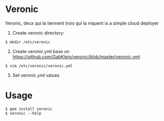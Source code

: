 Veronic
=======

Veronic, deux qui la tiennent trois qui la niquent is a simple cloud deployer

1) Create veronic directory:

````
$ mkdir /etc/veronic
````

2) Create veronic.yml base on https://github.com/GabKlein/veronic/blob/master/veronic.yml

````
$ vim /etc/veronic/veronic.yml
````

3) Set veronic.yml values

Usage
=======

````
$ gem install veronic
$ veronic --help
````
